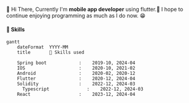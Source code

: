 


👋 Hi There, Currently I'm **mobile app developer** using flutter.📱
I hope to continue enjoying programming as much as I do now. 😁


#### 💪 Skills
```mermaid
gantt
    dateFormat  YYYY-MM
    title       💪 Skills used

    Spring boot            :    2019-10, 2024-04
    IOS                    :    2020-10, 2021-02
    Android                :    2020-02, 2020-12
    Flutter                :    2020-12, 2024-04
    Solidity               :    2022-12, 2024-03
	  Typescript              :    2022-12, 2024-03
    React                  :    2023-12, 2024-04
```

